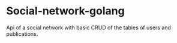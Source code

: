 # Social-network-golang

Api of a social network with basic CRUD of the tables of users and publications.